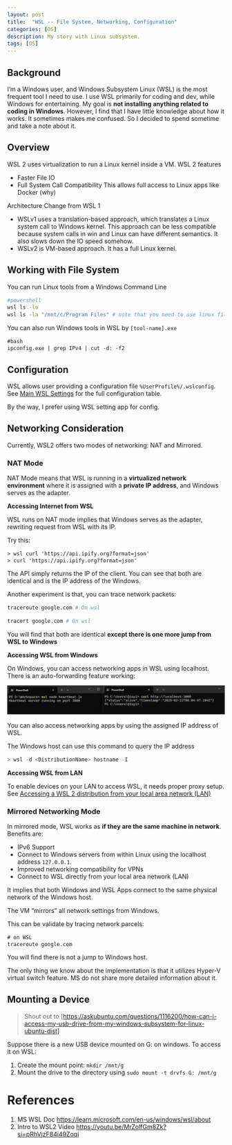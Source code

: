 ```yaml
---
layout: post
title:  "WSL -- File System, Networking, Configuration"
categories: [OS]
description: My story with Linux subsystem.
tags: [OS]
---
```

## Background

I’m a Windows user, and Windows Subsystem Linux (WSL) is the most frequent tool I need to use. 
I use WSL primarily for coding and dev, while Windows for entertaining.
My goal is **not installing anything related to coding in Windows**.
However, I find that I have little knowledge about how it works.
It sometimes makes me confused. 
So I decided to spend sometime and take a note about it.

## Overview

WSL 2 uses virtualization to run a Linux kernel inside a VM.
WSL 2 features
- Faster File IO
- Full System Call Compatibility
		This allows full access to Linux apps like Docker (why) 

Architecture Change from WSL 1
- WSLv1 uses a translation-based approach, which translates a Linux system call to Windows kernel. 
		This approach can be less compatible because system calls in win and Linux can have different semantics. 
		It also slows down the IO speed somehow.
- WSLv2 is VM-based approach. It has a full Linux kernel. 

## Working with File System

You can run Linux tools from a Windows Command Line

```bash
#powershell
wsl ls -la
wsl ls -la "/mnt/c/Program Files" # note that you need to use linux file path  
```

You can also run Windows tools in WSL by `[tool-name].exe` 

```shell
#bash
ipconfig.exe | grep IPv4 | cut -d: -f2
```

## Configuration

WSL allows user providing a configuration file `%UserProfile%/.wslconfig`. 
See [Main WSL Settings](https://learn.microsoft.com/en-us/windows/wsl/wsl-config#main-wsl-settings) for the full configuration table.

By the way, I prefer using WSL setting app for config. 

## Networking Consideration

Currently, WSL2 offers two modes of networking: NAT and Mirrored.

### NAT Mode

NAT Mode means that WSL is running in a **virtualized network environment** where it is assigned with a **private IP address**, and Windows serves as the adapter. 

**Accessing Internet from WSL**

WSL runs on NAT mode implies that Windows serves as the adapter, rewriting request from WSL with its IP. 

Try this:
```
> wsl curl 'https://api.ipify.org?format=json'
> curl 'https://api.ipify.org?format=json'
```

The API simply returns the IP of the client. 
You can see that both are identical and is the IP address of the Windows.

Another experiment is that, you can trace network packets:
```bash
traceroute google.com # On wsl
```

```bash
tracert google.com # On wsl
```

You will find that both are identical **except there is one more jump from WSL to Windows** 

**Accessing WSL from Windows**

On Windows, you can access networking apps in WSL using localhost. There is an auto-forwarding feature working: 

![Experiment: Accessing WSL Networking application ](/assets/images/Pasted%20image%2020250222170500.png)

You can also access networking apps by using the assigned IP address of WSL. 

The Windows host can use this command to query the IP address 
```powershell
> wsl -d <DistributionName> hostname -I
```

**Accessing WSL from LAN**

To enable devices on your LAN to access WSL, it needs proper proxy setup. See [Accessing a WSL 2 distribution from your local area network (LAN)](https://learn.microsoft.com/en-us/windows/wsl/networking#accessing-a-wsl-2-distribution-from-your-local-area-network-lan)

### Mirrored Networking Mode

In mirrored mode, WSL works as **if they are the same machine in network**. Benefits are:
- IPv6 Support
- Connect to Windows servers from within Linux using the localhost address `127.0.0.1`.
- Improved networking compatibility for VPNs
- Connect to WSL directly from your local area network (LAN)

It implies that both Windows and WSL Apps connect to the same physical network of the Windows host. 

The VM “mirrors” all network settings from Windows. 

This can be validate by tracing network parcels:

```
# on WSL
traceroute google.com
```

You will find there is not a jump to Windows host. 

The only thing we know about the implementation is that it utilizes Hyper-V virtual switch feature. 
MS do not share more detailed information about it.

## Mounting a Device

> Shout out to [https://askubuntu.com/questions/1116200/how-can-i-access-my-usb-drive-from-my-windows-subsystem-for-linux-ubuntu-dist]

Suppose there is a new USB device mounted on G: on windows. 
To access it on WSL: 

1. Create the mount point: `mkdir /mnt/g` 
2. Mount the drive to the directory using `sudo mount -t drvfs G: /mnt/g`


# References
1. MS WSL Doc https://learn.microsoft.com/en-us/windows/wsl/about
2. Intro to WSL2 Video https://youtu.be/MrZolfGm8Zk?si=pRhVjzF84i49Zoqi
